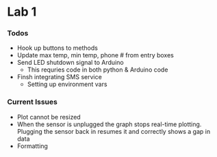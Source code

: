 # Lab 1

### Todos
* Hook up buttons to methods
* Update max temp, min temp, phone # from entry boxes
* Send LED shutdown signal to Arduino
    * This requries code in both python & Arduino code
* Finsh integrating SMS service
    * Setting up environment vars


### Current Issues

* Plot cannot be resized
* When the sensor is unplugged the graph stops real-time plotting. Plugging the sensor back in resumes it and correctly shows a gap in data
* Formatting
